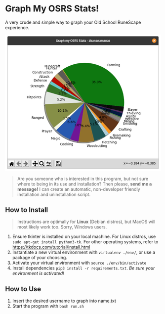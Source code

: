 # Graph My OSRS Stats!
A very crude and simple way to graph your Old School RuneScape experience.

![example screenshot](/screenshots/example.png?raw=true)

> Are you someone who is interested in this program, but not sure where to being in its use and installation? Then please, **send me a message!** I can create an automatic, non-developer friendly installation and uninstallation script.

## How to Install
> Instructions are optimally for **Linux** (Debian distros), but MacOS will most likely work too. Sorry, Windows users.

1. Ensure tkinter is installed on your local machine. For Linux distros, use `sudo apt-get install python3-tk`. For other operating systems, refer to https://tkdocs.com/tutorial/install.html
1. Instantiate a new virtual environment with `virtualenv ./env/`, or use a package of your choosing.
1. Activate your virtual environment with `source ./env/bin/activate`
1. Install dependencies `pip3 install -r requirements.txt`. *Be sure your environment is activated!*

## How to Use
1. Insert the desired username to graph into name.txt
1. Start the program with `bash run.sh`